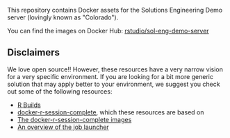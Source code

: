 This repository contains Docker assets for the Solutions Engineering Demo
server (lovingly known as "Colorado").

You can find the images on Docker Hub:
[rstudio/sol-eng-demo-server](https://hub.docker.com/r/rstudio/sol-eng-demo-server)

## Disclaimers

We love open source!! However, these resources have a very narrow vision for a
very specific environment. If you are looking for a bit more generic solution
that may apply better to your environment, we suggest you check out some of the
following resources:

- [R Builds](https://github.com/rstudio/r-builds)
- [docker-r-session-complete](https://github.com/sol-eng/docker-r-session-complete),
  which these resources are based on
- [The docker-r-session-complete images](https://hub.docker.com/r/rstudio/r-session-complete)
- [An overview of the job launcher](https://solutions.rstudio.com/launcher/overview/)
